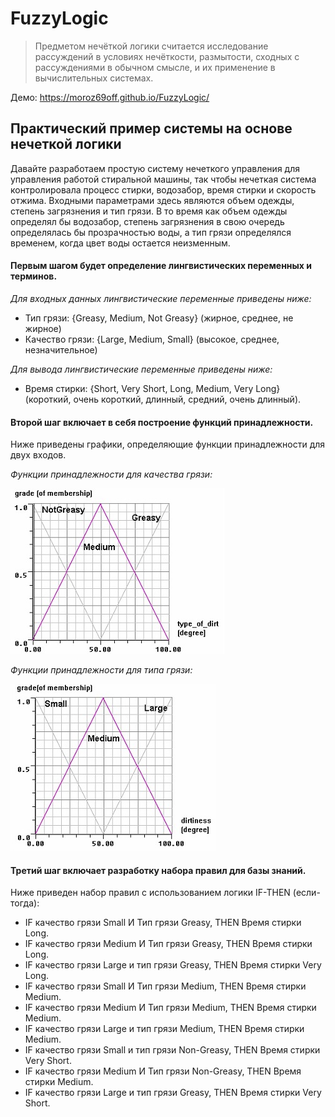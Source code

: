 # FuzzyLogic
>Предметом нечёткой логики считается исследование рассуждений в условиях нечёткости, размытости, сходных с рассуждениями в обычном смысле, и их применение в вычислительных системах.

Демо: https://moroz69off.github.io/FuzzyLogic/

## Практический пример системы на основе нечеткой логики

Давайте разработаем простую систему нечеткого управления для управления работой стиральной машины, так чтобы нечеткая система контролировала процесс стирки, водозабор, время стирки и скорость отжима.
Входными параметрами здесь являются объем одежды, степень загрязнения и тип грязи. В то время как объем одежды определял бы водозабор, степень загрязнения в свою очередь определялась бы прозрачностью воды, а тип грязи определялся временем, когда цвет воды остается неизменным.

#### Первым шагом будет определение лингвистических переменных и терминов.

*Для входных данных лингвистические переменные приведены ниже:*

* Тип грязи: {Greasy, Medium, Not Greasy} (жирное, среднее, не жирное)
* Качество грязи: {Large, Medium, Small} (высокое, среднее, незначительное)

*Для вывода лингвистические переменные приведены ниже:*

* Время стирки: {Short, Very Short, Long, Medium, Very Long} (короткий, очень короткий, длинный, средний, очень длинный).

#### Второй шаг включает в себя построение функций принадлежности.

Ниже приведены графики, определяющие функции принадлежности для двух входов.

*Функции принадлежности для качества грязи:*

![Image greasy](https://github.com/moroz69off/FuzzyLogic/blob/master/files/fuzzy5.jpg?raw=true)

*Функции принадлежности для типа грязи:*

![Image mud](https://github.com/moroz69off/FuzzyLogic/blob/master/files/fuzzy4.jpg?raw=true)

#### Третий шаг включает разработку набора правил для базы знаний.

Ниже приведен набор правил с использованием логики IF-THEN (если-тогда):

* IF качество грязи Small И Тип грязи Greasy, THEN Время стирки Long.
* IF качество грязи Medium И Тип грязи Greasy, THEN Время стирки Long.
* IF качество грязи Large и тип грязи Greasy, THEN Время стирки Very Long.
* IF качество грязи Small И Тип грязи Medium, THEN Время стирки Medium.
* IF качество грязи Medium И Тип грязи Medium, THEN Время стирки Medium.
* IF качество грязи Large и тип грязи Medium, THEN Время стирки Medium.
* IF качество грязи Small и тип грязи Non-Greasy, THEN Время стирки Very Short.
* IF качество грязи Medium И Тип грязи Non-Greasy, THEN Время стирки Medium.
* IF качество грязи Large и тип грязи Greasy, THEN Время стирки Very Short.
